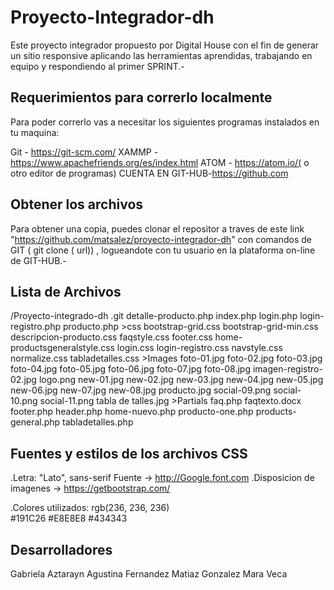 Proyecto-Integrador-dh
======================

Este proyecto integrador propuesto por Digital House con el fin de generar un sitio responsive aplicando las herramientas aprendidas, trabajando en equipo y respondiendo al primer SPRINT.-

Requerimientos para correrlo localmente
----------------------------------------

Para poder correrlo vas a necesitar los siguientes programas instalados en tu maquina:

Git - https://git-scm.com/
XAMMP - https://www.apachefriends.org/es/index.html
ATOM - https://atom.io/( o otro editor de programas)
CUENTA EN GIT-HUB-https://github.com

Obtener los archivos
--------------------
Para obtener una copia, puedes clonar el repositor a traves de este link "https://github.com/matsalez/proyecto-integrador-dh" con comandos de GIT ( git clone ( url)) , logueandote con tu usuario en la plataforma on-line de GIT-HUB.-

Lista de Archivos
-----------------

/Proyecto-integrado-dh
  .git
  detalle-producto.php
  index.php
  login.php
  login-registro.php
  producto.php
    >css
      bootstrap-grid.css
      bootstrap-grid-min.css
      descripcion-producto.css
      faqstyle.css
      footer.css
      home-productsgeneralstyle.css
      login.css
      login-registro.css
      navstyle.css
      normalize.css
      tabladetalles.css
     >Images
      foto-01.jpg
      foto-02.jpg
      foto-03.jpg
      foto-04.jpg
      foto-05.jpg
      foto-06.jpg
      foto-07.jpg
      foto-08.jpg
      imagen-registro-02.jpg
      logo.png
      new-01.jpg
      new-02.jpg
      new-03.jpg
      new-04.jpg
      new-05.jpg
      new-06.jpg
      new-07.jpg
      new-08.jpg
      producto.jpg
      social-09.png
      social-10.png
      social-11.png
      tabla de talles.jpg
     >Partials
      faq.php
      faqtexto.docx
      footer.php
      header.php
      home-nuevo.php
      producto-one.php
      products-general.php
      tabladetalles.php

Fuentes y estilos de los archivos CSS
-------------------------------------
.Letra: "Lato", sans-serif Fuente -> http://Google.font.com
.Disposicion de imagenes -> https://getbootstrap.com/

.Colores utilizados:
  rgb(236, 236, 236)  
  #191C26
  #E8E8E8
  #434343

  Desarrolladores
  ---------------

  Gabriela Aztarayn
  Agustina Fernandez
  Matiaz Gonzalez
  Mara Veca
